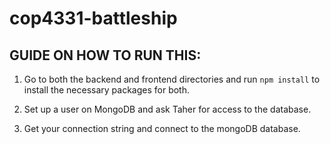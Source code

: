 # cop4331-battleship

## GUIDE ON HOW TO RUN THIS:

1. Go to both the backend and frontend directories and run `npm install` to install the necessary packages for both.

2. Set up a user on MongoDB and ask Taher for access to the database.

3. Get your connection string and connect to the mongoDB database.